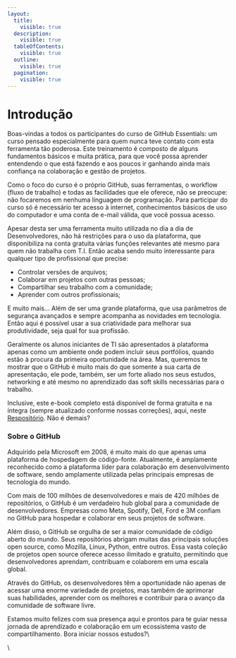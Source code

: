 ```yaml
---
layout:
  title:
    visible: true
  description:
    visible: true
  tableOfContents:
    visible: true
  outline:
    visible: true
  pagination:
    visible: true
---
```


# Introdução

Boas-vindas a todos os participantes do curso de GitHub Essentials: um curso pensado especialmente para quem nunca teve contato com esta ferramenta tão poderosa. Este treinamento é composto de alguns fundamentos básicos e muita prática, para que você possa aprender entendendo o que está fazendo e aos poucos ir ganhando ainda mais confiança na colaboração e gestão de projetos.&#x20;



Como o foco do curso é o próprio GitHub, suas ferramentas, o workflow (fluxo de trabalho) e todas as facilidades que ele oferece, não se preocupe:  não focaremos em nenhuma linguagem de programação. Para participar do curso só é necessário ter acesso à internet, conhecimentos básicos de uso do computador e uma conta de e-mail válida, que você possua acesso.&#x20;



Apesar desta ser uma ferramenta muito utilizada no dia a dia de Desenvolvedores, não há restrições para o uso da plataforma, que disponibiliza na conta gratuita várias funções relevantes até mesmo para quem não trabalha com T.I. Então acaba sendo muito interessante para qualquer tipo de profissional que precise:

* Controlar versões de arquivos;
* Colaborar em projetos com outras pessoas;
* Compartilhar seu trabalho com a comunidade;
* Aprender com outros profissionais;

E muito mais... Além de ser uma grande plataforma, que usa parâmetros de segurança avançados e sempre acompanha as novidades em tecnologia. Então aqui é possível usar a sua criatividade para melhorar sua produtividade, seja qual for sua profissão. &#x20;



Geralmente os alunos iniciantes de TI são apresentados à plataforma apenas como um ambiente onde podem incluir seus portfólios, quando estão à procura da primeira oportunidade na área. Mas, queremos te mostrar que o GitHub é muito mais do que somente a sua carta de apresentação, ele pode, também, ser um forte aliado nos seus estudos, networking e até mesmo no aprendizado das soft skills necessárias para o trabalho.



Inclusive, este e-book completo está disponível de forma gratuita e na íntegra (sempre atualizado conforme nossas correções), aqui, neste[ Respositório](https://github.com/cumbucadev/github-essentials). Não é demais?

### Sobre o GitHub

Adquirido pela Microsoft em 2008, é muito mais do que apenas uma plataforma de hospedagem de código-fonte. Atualmente, é amplamente reconhecido como a plataforma líder para colaboração em desenvolvimento de software, sendo amplamente utilizada pelas principais empresas de tecnologia do mundo.

Com mais de 100 milhões de desenvolvedores e mais de 420 milhões de repositórios, o GitHub é um verdadeiro hub global para a comunidade de desenvolvedores. Empresas como Meta, Spotify, Dell, Ford e 3M confiam no GitHub para hospedar e colaborar em seus projetos de software.

Além disso, o GitHub se orgulha de ser a maior comunidade de código aberto do mundo. Seus repositórios abrigam muitas das principais soluções open source, como Mozilla, Linux, Python, entre outros. Essa vasta coleção de projetos open source oferece acesso ilimitado e gratuito, permitindo que desenvolvedores aprendam, contribuam e colaborem em uma escala global.

Através do GitHub, os desenvolvedores têm a oportunidade não apenas de acessar uma enorme variedade de projetos, mas também de aprimorar suas habilidades, aprender com os melhores e contribuir para o avanço da comunidade de software livre.



Estamos muito felizes com sua presença aqui e prontos para te guiar nessa jornada de aprendizado e colaboração em um ecossistema vasto de compartilhamento. Bora iniciar nossos estudos?\


&#x20;&#x20;



\
